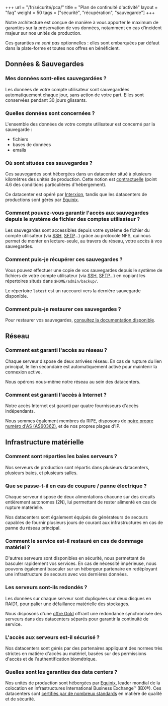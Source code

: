 +++
url = "/fr/sécurité/pca/"
title = "Plan de continuité d'activité"
layout = "faq"
weight = 50
tags = ["sécurité", "récupération", "sauvegarde"]
+++

Notre architecture est conçue de manière à vous apporter le maximum de garanties sur la préservation de vos données, notamment en cas d'incident majeur sur nos unités de production.

Ces garanties *ne sont pas* optionnelles : elles sont embarquées par défaut dans la plate-forme et toutes nos offres en bénéficient.

## Données & Sauvegardes

### Mes données sont-elles sauvegardées ?

Les données de votre compte utilisateur sont sauvegardées automatiquement chaque jour, sans action de votre part. Elles sont conservées pendant 30 jours glissants.

### Quelles données sont concernées ?

L'ensemble des données de votre compte utilisateur est concerné par la sauvegarde :

- fichiers
- bases de données
- emails

### Où sont situées ces sauvegardes ?

Ces sauvegardes sont hébergées dans un datacenter situé à plusieurs kilomètres des unités de production. Cette notion est [contractuelle](https://www.alwaysdata.com/fr/mentions-legales/) (point 4.6 des conditions particulières d'hébergement).

Ce datacenter est opéré par [Interxion](https://www.digitalrealty.fr/data-centers), tandis que les datacenters de productions sont gérés par [Equinix](https://www.equinix.com/).

### Comment pouvez-vous garantir l'accès aux sauvegardes depuis le système de fichier des comptes utilisateur ?

Les sauvegardes sont accessibles depuis votre système de fichier du compte utilisateur (via [SSH](remote-access/ssh), [SFTP](remote-access/sftp)…) grâce au protocole NFS, qui nous permet de monter en lecture-seule, au travers du réseau, votre accès à vos sauvegardes.

### Comment puis-je récupérer ces sauvegardes ?

Vous pouvez effectuer une copie de vos sauvegardes depuis le système de fichiers de votre compte utilisateur (via [SSH](remote-access/ssh), [SFTP](remote-access/sftp)…) en copiant les répertoires situés dans `$HOME/admin/backup/`.

Le répertoire `latest` est un raccourci vers la dernière sauvegarde disponible.

### Comment puis-je restaurer ces sauvegardes ?

Pour restaurer vos sauvegardes, [consultez la documentation disponible](backups).

## Réseau

### Comment est garanti l'accès au réseau ?

Chaque serveur dispose de deux arrivées réseau. En cas de rupture du lien principal, le lien secondaire est automatiquement activé pour maintenir la connexion active.

Nous opérons nous-même notre réseau au sein des datacenters.

### Comment est garanti l'accès à Internet ?

Notre accès Internet est garanti par quatre fournisseurs d'accès indépendants.

Nous sommes également membres du RIPE, disposons de [notre propre numéro d'AS (AS60362)](https://bgpview.io/asn/60362), et de nos propres plages d'IP.

## Infrastructure matérielle

### Comment sont réparties les baies serveurs ?

Nos serveurs de production sont répartis dans plusieurs datacenters, plusieurs baies, et plusieurs salles.

### Que se passe-t-il en cas de coupure / panne électrique ?

Chaque serveur dispose de deux alimentations chacune sur des circuits entièrement autonomes (2N), lui permettant de rester alimenté en cas de rupture matérielle.

Nos datacenters sont également équipés de générateurs de secours capables de fournir plusieurs jours de courant aux infrastructures en cas de panne du réseau principal.

### Comment le service est-il restauré en cas de dommage matériel ?

D'autres serveurs sont disponibles en sécurité, nous permettant de basculer rapidement vos services. En cas de nécessité impérieuse, nous pouvons également basculer sur un hébergeur partenaire en redéployant une infrastructure de secours avec vos dernières données.

### Les serveurs sont-ils redondés ?

Les données sur chaque serveur sont dupliquées sur deux disques en RAID1, pour palier une défaillance matérielle des stockages.

Nous disposons d'une [offre Gold](accounts/billing/private-cloud-prices#serveurs-gold-infogérés) offrant une redondance synchronisée des serveurs dans des datacenters séparés pour garantir la continuité de service.

### L'accès aux serveurs est-il sécurisé ?

Nos datacenters sont gérés par des partenaires appliquant des normes très strictes en matière d'accès au matériel, basées sur des permissions d'accès et de l'authentification biométrique.

### Quelles sont les garanties des data centers ?

Nos unités de production sont hébergées par [Equinix](https://www.equinix.com/data-centers/colocation/), leader mondial de la colocation en infrastructures International Business Exchange™ (IBX®). Ces datacenters sont [certifiés par de nombreux standards](https://www.equinix.com/data-centers/design/standards-compliance/) en matière de qualité et de sécurité.
